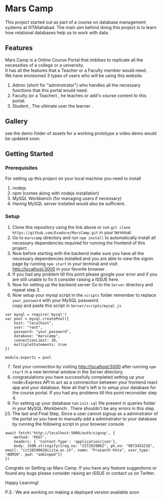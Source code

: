 # Mars Camp

This project started out as part of a course on database management systems at IIITAllahabad. The main aim behind doing this project is to learn how relational databases help us to work with data.

## Features

Mars Camp is a Online Course Portal that imbibes to replicate all the necessities of a college or a university.\
It has all the features that a Teacher or a Faculty member would need.\
We have envisioned 3 types of users who will be using this website.

1. Admin (short for "adminstrator") who handles all the necessary functions that this portal would need.
2. Faculty (or a Teacher) , he teaches or add's course content to this portal.
3. Student , The ultimate user the learner .

## Gallery

see the demo folder of assets for a working prototype a video demo would be updated soon.

## Getting Started

### Prerequisites

For setting up this project on your local machine you need to install

1. nodejs
2. npm (comes along with nodejs installation)
3. MySQL Workbench (for managing users if necessary)
4. Having MySQL server installed would also be sufficient.

### Setup

1. Clone this repository using the link above or run `git clone https://github.com/Evadore/MarsCamp.git` in your terminal.
2. Go to `marscamp` directory and run `npm install` to automatically install all necessary dependencies required for running the frontend of this project .
3. Now before starting with the backend make sure you have all the necessary dependencies installed and you are able to view the signin page by running `npm start` in your terminal and visit [http://localhost:3000](http://localhost:3000) in your favorite browser .
4. If you had any problem till this point please google your error and if you are still unable to fix it consider raising a ISSUE here.
5. Now for setting up the backend server Go to the `Server` directory and repeat step 2.
6. Now setup your mysql script in the `scripts` folder remember to replace `your_password` with your MySQL password. \
   copy and paste this script in `Server/scripts/mysql.js`

```
var mysql = require('mysql')
var pool = mysql.createPool({
    host: "localhost",
    user: "root",
    password: "your_password",
    database: "marscamp",
    connectionLimit: 10,
    multipleStatements: true
})

module.exports = pool
```

7. Test your connection by visiting [http://localhost:5000](http://localhost:5000) after running `npm start` in a new terminal window in the Server directory.
8. congratulations you have successfully completed setting up your node+Express API to act as a connnection between your frontend react app and your database. Now all that's left is to setup your database for the course portal. If you had any problems till this point reconsider step 4.
9. For setting up your database run `init.sql` file present in queries folder in your MySQL Workbench . There shouldn't be any errors in this step.
10. The last and Final Step, Since a user cannot signup as a adminstrator of the portal so you have to manually add a adminstrator to your database by running the following script in your browser console

```
await fetch('http://localhost:5000/auth/signup', {
    method: 'POST',
    headers: { 'Content-Type': 'application/json'},
    body: JSON.stringify({reg_no: "IIT2019062", ph_no: "9873453216", email: "iit2019062@iiita.ac.in", name: "Prasanth Kota", user_type: "ADMIN", pwd: "adminpwd"})
})
```

Congrats on Setting up Mars Camp. If you have any feature suggestions or found any bugs please consider raising an ISSUE or contact us on Twitter.

Happy Learning!

P.S : We are working on making a deployed version available soon
